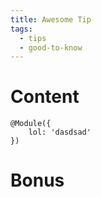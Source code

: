 ```yaml
---
title: Awesome Tip
tags:
  - tips
  - good-to-know
---
```

# Content

```
@Module({
    lol: 'dasdsad'
})
```

# Bonus

